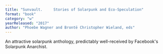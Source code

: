 ```yaml
---
title: "Sunvault.     Stories of Solarpunk and Eco-Speculation"
format: "book"
category: "w"
yearReleased: "2017"
author: "Phoebe Wagner and Brontë Christopher Wieland, eds"
---
```

An attractive solarpunk anthology, predictably  well-received by Facebook's Solarpunk Anarchist.